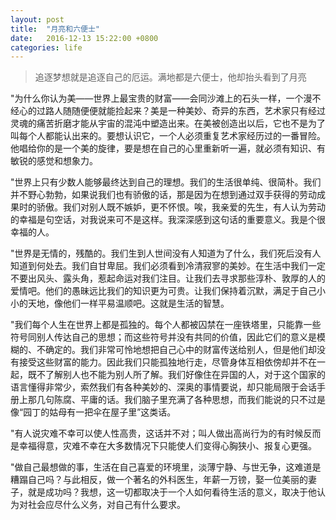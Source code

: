 ```yaml
---
layout: post
title:  "月亮和六便士"
date:   2016-12-13 15:22:00 +0800
categories: life
---
```


> 追逐梦想就是追逐自己的厄运。满地都是六便士，他却抬头看到了月亮


"为什么你认为美——世界上最宝贵的财富——会同沙滩上的石头一样，一个漫不经心的过路人随随便便就能捡起来？美是一种美妙、奇异的东西，艺术家只有经过灵魂的痛苦折磨才能从宇宙的混沌中塑造出来。在美被创造出以后，它也不是为了叫每个人都能认出来的。要想认识它，一个人必须重复艺术家经历过的一番冒险。他唱给你的是一个美的旋律，要是想在自己的心里重新听一遍，就必须有知识、有敏锐的感觉和想象力。

"世界上只有少数人能够最终达到自己的理想。我们的生活很单纯、很简朴。我们并不野心勃勃，如果说我们也有骄傲的话，那是因为在想到通过双手获得的劳动成果时的骄傲。我们对别人既不嫉妒，更不怀恨。唉，我亲爱的先生，有人认为劳动的幸福是句空话，对我说来可不是这样。我深深感到这句话的重要意义。我是个很幸福的人。

"世界是无情的，残酷的。我们生到人世间没有人知道为了什么，我们死后没有人知道到何处去。我们自甘卑屈。我们必须看到冷清寂寥的美妙。在生活中我们一定不要出风头、露头角，惹起命运对我们注目。让我们去寻求那些淳朴、敦厚的人的爱情吧。他们的愚昧远比我们的知识更为可贵。让我们保持着沉默，满足于自己小小的天地，像他们一样平易温顺吧。这就是生活的智慧。​​

"我们每个人生在世界上都是孤独的。每个人都被囚禁在一座铁塔里，只能靠一些符号同别人传达自己的思想；而这些符号并没有共同的价值，因此它们的意义是模糊的、不确定的。我们非常可怜地想把自己心中的财富传送给别人，但是他们却没有接受这些财富的能力。因此我们只能孤独地行走，尽管身体互相依傍却并不在一起，既不了解别人也不能为别人所了解。我们好像住在异国的人，对于这个国家的语言懂得非常少，索然我们有各种美妙的、深奥的事情要说，却只能局限于会话手册上那几句陈腐、平庸的话。我们脑子里充满了各种思想，而我们能说的只不过是像“园丁的姑母有一把伞在屋子里”这类话。

"有人说灾难不幸可以使人性高贵，这话并不对；叫人做出高尚行为的有时候反而是幸福得意，灾难不幸在大多数情况下只能使人们变得心胸狭小、报复心更强。

"做自己最想做的事，生活在自己喜爱的环境里，淡薄宁静、与世无争，这难道是糟蹋自己吗？与此相反，做一个著名的外科医生，年薪一万镑，娶一位美丽的妻子，就是成功吗？我想，这一切都取决于一个人如何看待生活的意义，取决于他认为对社会应尽什么义务，对自己有什么要求。

